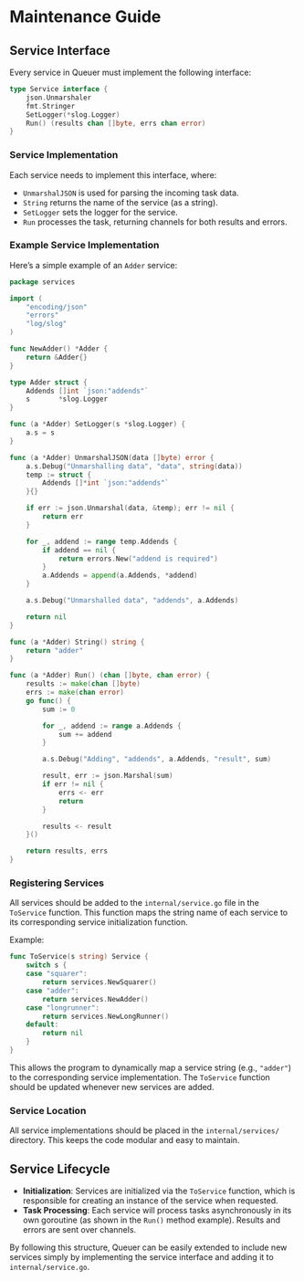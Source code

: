 # Maintenance Guide

## Service Interface

Every service in Queuer must implement the following interface:

```go
type Service interface {
    json.Unmarshaler
    fmt.Stringer
    SetLogger(*slog.Logger)
    Run() (results chan []byte, errs chan error)
}
```

### Service Implementation

Each service needs to implement this interface, where:

- `UnmarshalJSON` is used for parsing the incoming task data.
- `String` returns the name of the service (as a string).
- `SetLogger` sets the logger for the service.
- `Run` processes the task, returning channels for both results and errors.

### Example Service Implementation

Here’s a simple example of an `Adder` service:

```go
package services

import (
    "encoding/json"
    "errors"
    "log/slog"
)

func NewAdder() *Adder {
    return &Adder{}
}

type Adder struct {
    Addends []int `json:"addends"`
    s       *slog.Logger
}

func (a *Adder) SetLogger(s *slog.Logger) {
    a.s = s
}

func (a *Adder) UnmarshalJSON(data []byte) error {
    a.s.Debug("Unmarshalling data", "data", string(data))
    temp := struct {
        Addends []*int `json:"addends"`
    }{}

    if err := json.Unmarshal(data, &temp); err != nil {
        return err
    }

    for _, addend := range temp.Addends {
        if addend == nil {
            return errors.New("addend is required")
        }
        a.Addends = append(a.Addends, *addend)
    }

    a.s.Debug("Unmarshalled data", "addends", a.Addends)

    return nil
}

func (a *Adder) String() string {
    return "adder"
}

func (a *Adder) Run() (chan []byte, chan error) {
    results := make(chan []byte)
    errs := make(chan error)
    go func() {
        sum := 0

        for _, addend := range a.Addends {
            sum += addend
        }

        a.s.Debug("Adding", "addends", a.Addends, "result", sum)

        result, err := json.Marshal(sum)
        if err != nil {
            errs <- err
            return
        }

        results <- result
    }()

    return results, errs
}
```

### Registering Services

All services should be added to the `internal/service.go` file in the `ToService` function. This function maps the string name of each service to its corresponding service initialization function.

Example:

```go
func ToService(s string) Service {
    switch s {
    case "squarer":
        return services.NewSquarer()
    case "adder":
        return services.NewAdder()
    case "longrunner":
        return services.NewLongRunner()
    default:
        return nil
    }
}
```

This allows the program to dynamically map a service string (e.g., `"adder"`) to the corresponding service implementation. The `ToService` function should be updated whenever new services are added.

### Service Location

All service implementations should be placed in the `internal/services/` directory. This keeps the code modular and easy to maintain.

## Service Lifecycle

- **Initialization**: Services are initialized via the `ToService` function, which is responsible for creating an instance of the service when requested.
- **Task Processing**: Each service will process tasks asynchronously in its own goroutine (as shown in the `Run()` method example). Results and errors are sent over channels.

By following this structure, Queuer can be easily extended to include new services simply by implementing the service interface and adding it to `internal/service.go`.


